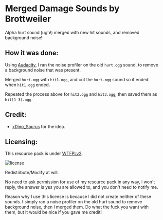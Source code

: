 Merged Damage Sounds by Brottweiler
==========

Alpha hurt sound (ugh!) merged with new hit sounds, and removed background noise!

How it was done:
------
Using [Audacity](http://audacity.sourceforge.net/), I ran the noise profiler on the old `hurt.ogg` sound, to remove a background noise that was present.

Merged `hurt.ogg` with `hit1.ogg`, and cut the `hurt.ogg` sound so it ended when `hit1.ogg` ended.

Repeated the process above for `hit2.ogg` and `hit3.ogg`, then saved them as `hit[1-3].ogg`. 

Credit:
------
* [xDino_Saurus](https://oc.tc/xDino_Saurus) for the idea.

Licensing:
------
This resource pack is under [WTFPLv2](http://www.wtfpl.net/about/).

![license](http://www.wtfpl.net/wp-content/uploads/2012/12/wtfpl-badge-2.png)

Redistribute/Modify at will.

No need to ask permission for use of my resource pack in any way, I won't reply, the answer is yes you are allowed to, and you don't need to notify me.

Reason why I use this license is because I did not create neither of these sounds. I simply ran a noise profiler on the old hurt sound to remove background noise, then I merged them. Do what the fuck you want with them, but it would be nice if you gave me credit!
